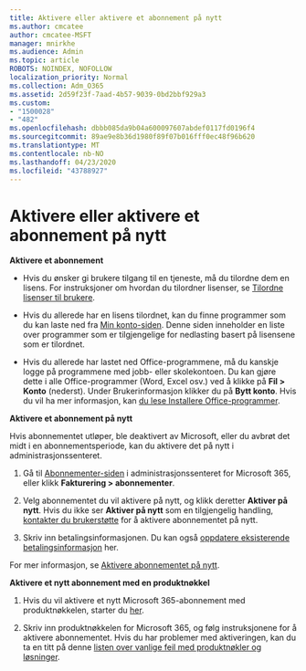 ```yaml
---
title: Aktivere eller aktivere et abonnement på nytt
ms.author: cmcatee
author: cmcatee-MSFT
manager: mnirkhe
ms.audience: Admin
ms.topic: article
ROBOTS: NOINDEX, NOFOLLOW
localization_priority: Normal
ms.collection: Adm_O365
ms.assetid: 2d59f23f-7aad-4b57-9039-0bd2bbf929a3
ms.custom:
- "1500028"
- "482"
ms.openlocfilehash: dbbb085da9b04a600097607abdef0117fd0196f4
ms.sourcegitcommit: 89ae9e8b36d1980f89f07b016fff0ec48f96b620
ms.translationtype: MT
ms.contentlocale: nb-NO
ms.lasthandoff: 04/23/2020
ms.locfileid: "43788927"
---
```

# <a name="activate-or-reactivate-a-subscription"></a>Aktivere eller aktivere et abonnement på nytt

**Aktivere et abonnement**

- Hvis du ønsker gi brukere tilgang til en tjeneste, må du tilordne dem en lisens. For instruksjoner om hvordan du tilordner lisenser, se [Tilordne lisenser til brukere](https://docs.microsoft.com/microsoft-365/admin/manage/assign-licenses-to-users?view=o365-worldwide). 

- Hvis du allerede har en lisens tilordnet, kan du finne programmer som du kan laste ned fra [Min konto-siden](https://portal.office.com/account/#installs). Denne siden inneholder en liste over programmer som er tilgjengelige for nedlasting basert på lisensene som er tilordnet. 

- Hvis du allerede har lastet ned Office-programmene, må du kanskje logge på programmene med jobb- eller skolekontoen. Du kan gjøre dette i alle Office-programmer (Word, Excel osv.) ved å klikke på **Fil > Konto** (nederst). Under Brukerinformasjon klikker du på **Bytt konto**. Hvis du vil ha mer informasjon, kan [du lese Installere Office-programmer](https://docs.microsoft.com/microsoft-365/admin/setup/install-applications). 

**Aktivere et abonnement på nytt**

Hvis abonnementet utløper, ble deaktivert av Microsoft, eller du avbrøt det midt i en abonnementsperiode, kan du aktivere det på nytt i administrasjonssenteret.
  
1. Gå til [Abonnementer-siden](https://go.microsoft.com/fwlink/p/?linkid=842054) i administrasjonssenteret for Microsoft 365, eller klikk **Fakturering > abonnementer**.

2. Velg abonnementet du vil aktivere på nytt, og klikk deretter **Aktiver på nytt**. Hvis du ikke ser **Aktiver på nytt** som en tilgjengelig handling, [kontakter du brukerstøtte](https://support.office.com/article/call-support-32a17ca7-6fa0-4870-8a8d-e25ba4ccfd4b) for å aktivere abonnementet på nytt.

3. Skriv inn betalingsinformasjonen. Du kan også [oppdatere eksisterende betalingsinformasjon](https://docs.microsoft.com/microsoft-365/commerce/billing-and-payments/add-update-or-remove-credit-card-or-bank-account?view=o365-worldwide) her.

For mer informasjon, se [Aktivere abonnementet på nytt](https://docs.microsoft.com/office365/admin/subscriptions-and-billing/reactivate-your-subscription).

**Aktivere et nytt abonnement med en produktnøkkel**

1. Hvis du vil aktivere et nytt Microsoft 365-abonnement med produktnøkkelen, starter du [her](https://support.office.com/article/where-to-enter-your-office-product-key-0a82e5ae-739e-4b92-a6f4-2ec780c185db). 

2. Skriv inn produktnøkkelen for Microsoft 365, og følg instruksjonene for å aktivere abonnementet. Hvis du har problemer med aktiveringen, kan du ta en titt på denne [listen over vanlige feil med produktnøkler og løsninger](https://docs.microsoft.com/microsoft-365/commerce/product-key-errors-and-solutions).
